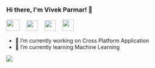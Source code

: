 ### Hi there, I'm Vivek Parmar! 👋

<a href="https://www.linkedin.com/in/vivekparmar18/"><img src="https://indyme.com/wp-content/uploads/2017/07/LinkedIn-Icon.png" height=30 width=35></a>&emsp;                       <a href="https://twitter.com/VvekParmar"><img src="http://clipart-library.com/images/6iy5qGajT.png" height=28 width=30></a>&emsp;
<a href="https://github.com/vvekparmar"><img src="https://image.flaticon.com/icons/png/512/25/25231.png" height=28 width=29></a>&emsp;
<a href="https://www.instagram.com/vvek.parmar/"><img src="https://www.pngitem.com/pimgs/m/1-14415_instagram-logo-black-borders-png-transparent-background-instagram.png" height=30 width=30></a>

- 🔭 I’m currently working on Cross Platform Application 
- 🌱 I’m currently learning Machine Learning

<a href="https://github.com/vvekparmar">
<img src="https://github-readme-stats.vercel.app/api?username=vvekparmar&show_icons=true&title_color=ffffff&icon_color=bb2acf&text_color=daf7dc&bg_color=151515">
</a>
